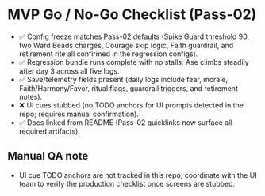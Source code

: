 # MVP Go / No-Go Checklist (Pass-02)

- ✅ Config freeze matches Pass-02 defaults (Spike Guard threshold 90, two Ward Beads charges, Courage skip logic, Faith guardrail, and retirement rite all confirmed in the regression configs).
- ✅ Regression bundle runs complete with no stalls; Ase climbs steadily after day 3 across all five logs.
- ✅ Save/telemetry fields present (daily logs include fear, morale, Faith/Harmony/Favor, ritual flags, guardrail triggers, and retirement notes).
- ❌ UI cues stubbed (no TODO anchors for UI prompts detected in the repo; requires manual confirmation).
- ✅ Docs linked from README (Pass-02 quicklinks now surface all required artifacts).

## Manual QA note
- UI cue TODO anchors are not tracked in this repo; coordinate with the UI team to verify the production checklist once screens are stubbed.
